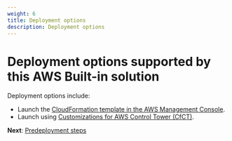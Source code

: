 ```yaml
---
weight: 6
title: Deployment options
description: Deployment options
---
```

# Deployment options supported by this AWS Built-in solution

Deployment options include:

* Launch the [CloudFormation template in the AWS Management Console](/deployment-steps/index.html#launch-cfn).
* Launch using [Customizations for AWS Control Tower (CfCT)](/deployment-steps/index.html#launch-cfct).

**Next**: [Predeployment steps](/pre-deployment-steps/index.html)